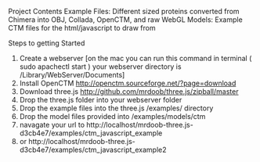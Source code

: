 Project Contents
Example Files: Different sized proteins converted from Chimera into OBJ, Collada, OpenCTM, and raw WebGL
Models: Example CTM files for the html/javascript to draw from

Steps to getting Started

1. Create a webserver [on the mac you can run this command in terminal ( sudo apachectl start  ) your webserver directory is /Library/WebServer/Documents]
2. Install OpenCTM http://openctm.sourceforge.net/?page=download
3. Download three.js http://github.com/mrdoob/three.js/zipball/master
4. Drop the three.js folder into your webserver folder
5. Drop the example files into the three.js /examples/ directory
6. Drop the model files provided into /examples/models/ctm
7. navagate your url to http://localhost/mrdoob-three.js-d3cb4e7/examples/ctm_javascript_example
8. or http://localhost/mrdoob-three.js-d3cb4e7/examples/ctm_javascript_example2
